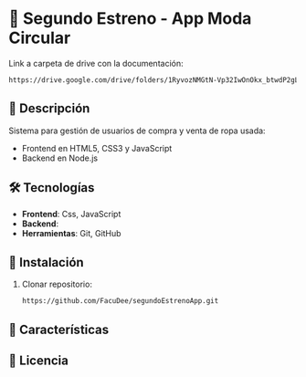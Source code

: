 # 🛒 Segundo Estreno - App Moda Circular

Link a carpeta de drive con la documentación:
```bash
https://drive.google.com/drive/folders/1RyvozNMGtN-Vp32IwOnOkx_btwdP2gL-
```

## 📝 Descripción
Sistema para gestión de usuarios de compra y venta de ropa usada:
- Frontend en HTML5, CSS3 y JavaScript
- Backend en Node.js 

## 🛠️ Tecnologías
- **Frontend**: Css, JavaScript
- **Backend**: 
- **Herramientas**: Git, GitHub

## 🚀 Instalación
1. Clonar repositorio:
   ```bash
   https://github.com/FacuDee/segundoEstrenoApp.git
   ```

## 🌟 Características

## 📄 Licencia
